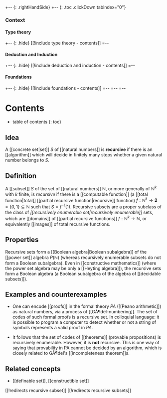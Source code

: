 
+-- {: .rightHandSide}
+-- {: .toc .clickDown tabindex="0"}
### Context
#### Type theory
+-- {: .hide}
[[!include type theory - contents]]
=--
#### Deduction and Induction
+-- {: .hide}
[[!include deduction and induction - contents]]
=--
#### Foundations
+-- {: .hide}
[[!include foundations - contents]]
=--
=--
=--

# Contents
* table of contents
{: toc}

## Idea 

A [[concrete set|set]] $S$ of [[natural numbers]] is **recursive** if there is an [[algorithm]] which will decide in finitely many steps whether a given natural number belongs to $S$. 


## Definition

A [[subset]] $S$ of the set of [[natural numbers]] $\mathbb{N}$, or more generally of $\mathbb{N}^k$ with $k$ finite, is _recursive_ if there is a [[computable function]] (a [[total function|total]] [[partial recursive function|recursive]] function) $f: \mathbb{N}^k \to \mathbf{2} = \{0, 1\} \subseteq \mathbb{N}$ such that $S = f^{-1}(1)$. Recursive subsets are a proper subclass of the class of _[[recursively enumerable set|recursively enumerable]]_ sets, which are [[domains]] of [[partial recursive functions]] $f: \mathbb{N}^k \to \mathbb{N}$, or equivalently [[images]] of total recursive functions. 


## Properties

Recursive sets form a [[Boolean algebra|Boolean subalgebra]] of the [[power set]] algebra $P(\mathbb{N})$ (whereas recursively enumerable subsets do not form a Boolean subalgebra).  Even in [[constructive mathematics]] (where the power set algebra may be only a [[Heyting algebra]]), the recursive sets form a Boolean algebra (a Boolean subalgebra of the algebra of [[decidable subsets]]).


## Examples and counterexamples

* One can encode [[proofs]] in the formal theory $PA$ ([[Peano arithmetic]]) as natural numbers, via a process of [[GÃ¶del-numbering]]. The set of codes of such formal proofs is a recursive set. In colloquial language: it is possible to program a computer to detect whether or not a string of symbols represents a valid proof in $PA$. 

* It follows that the set of codes of [[theorems]] (provable propositions) is recursively enumerable. However, it is **not** recursive. This is one way of saying that provability in PA cannot be decided by an algorithm, which is closely related to GÃ¶del's [[incompleteness theorem]]s. 


## Related concepts

* [[definable set]], [[constructible set]]


[[!redirects recursive subset]]
[[!redirects recursive subsets]]
